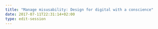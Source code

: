 ```yaml
---
title: "Manage misusability: Design for digital with a conscience"
date: 2017-07-11T22:31:14+02:00
type: edit-session
---
```

